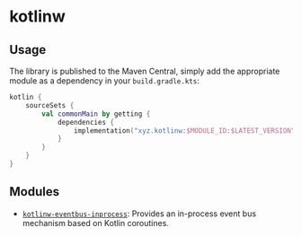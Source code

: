 # kotlinw

## Usage

The library is published to the Maven Central, simply add the appropriate module as a dependency in your `build.gradle.kts`:

```kotlin
kotlin {
    sourceSets {
        val commonMain by getting {
            dependencies {
                implementation("xyz.kotlinw:$MODULE_ID:$LATEST_VERSION")
            }
        }
    }
}
```

## Modules

- [`kotlinw-eventbus-inprocess`](kotlinw-eventbus-inprocess/README.md): Provides an in-process event bus mechanism based on Kotlin coroutines.
